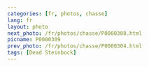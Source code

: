 ```yaml
---
categories: [fr, photos, chasse]
lang: fr
layout: photo
next_photo: /fr/photos/chasse/P0000308.html
picname: P0000309
prev_photo: /fr/photos/chasse/P0000304.html
tags: [Dead Steinbock]
---
```

